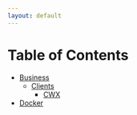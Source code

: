 ```yaml
---
layout: default
---
```


# Table of Contents

- [Business](/markdown/business/business)
    - [Clients](/markdownbusiness/clients/clients)
        - [CWX](/markdown/business/clients/cwx/cwx)
- [Docker](/markdown/docker/docker)